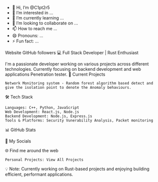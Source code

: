- 👋 Hi, I’m @C1pt2r5
- 👀 I’m interested in ...
- 🌱 I’m currently learning ...
- 💞️ I’m looking to collaborate on ...
- 📫 How to reach me ...
- 😄 Pronouns: ...
- ⚡ Fun fact: ...

<!---
C1pt2r5/C1pt2r5 is a ✨ special ✨ repository because its `README.md` (this file) appears on your GitHub profile.
You can click the Preview link to take a look at your changes.
--->
Website GitHub followers
💻 Full Stack Developer | Rust Enthusiast

I'm a passionate developer working on various projects across different technologies. Currently focusing on backend development and web applications Penetration tester.
🔭 Current Projects

    Network Monitoring system - Random forest algorithm based detect and give the isolation point to denote the Anomaly behaviours.
   

🛠️ Tech Stack

    Languages: C++, Python, JavaScript
    Web Development: React.js, Node.js
    Backend Development: Node.js, Express.js
    Tools & Platforms: Security Vunerability Analysis, Packet monitoring 


📊 GitHub Stats

🤝 My Socials

               
🌐 Find me around the web

    Personal Projects: View All Projects

💡 Note: Currently working on Rust-based projects and enjoying building efficient, performant applications.
